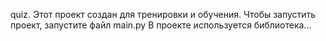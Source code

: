 quiz.
Этот проект создан для тренировки и обучения.
Чтобы запустить проект, запустите файл main.py
В проекте используется библиотека...
